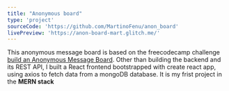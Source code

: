 ```yaml
---
title: "Anonymous board"
type: 'project'
sourceCode: 'https://github.com/MartinoFenu/anon_board'
livePreview: 'https://anon-board-mart.glitch.me/'
---
```


This anonymous message board is based on the freecodecamp challenge [build an Anonymous Message Board](https://www.freecodecamp.org/learn/information-security-and-quality-assurance/information-security-and-quality-assurance-projects/anonymous-message-board).
Other than building the backend and its REST API, I built a React frontend bootstrapped with create react app, using axios to fetch data from a mongoDB database.
It is my frist project in the **MERN stack**
